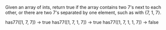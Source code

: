 Given an array of ints, return true if the array contains two 7's next to each other, or there are two 7's separated by one element, such as with {7, 1, 7}.

has77([1, 7, 7]) → true
has77([1, 7, 1, 7]) → true
has77([1, 7, 1, 1, 7]) → false